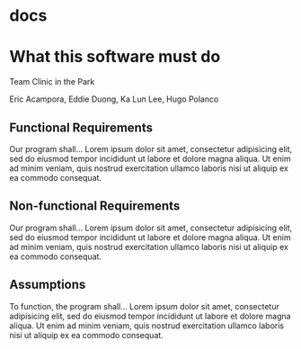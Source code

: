 docs
====
# What this software must do

Team Clinic in the Park 

Eric Acampora, Eddie Duong, Ka Lun Lee, Hugo Polanco

## Functional Requirements
Our program shall...
Lorem ipsum dolor sit amet, consectetur adipisicing elit, sed do eiusmod tempor 
incididunt ut labore et dolore magna aliqua. Ut enim ad minim veniam, 
quis nostrud exercitation ullamco laboris nisi ut aliquip ex ea commodo consequat.

## Non-functional Requirements
Our program shall...
Lorem ipsum dolor sit amet, consectetur adipisicing elit, sed do eiusmod tempor 
incididunt ut labore et dolore magna aliqua. Ut enim ad minim veniam, 
quis nostrud exercitation ullamco laboris nisi ut aliquip ex ea commodo consequat.

## Assumptions
To function, the program shall...
Lorem ipsum dolor sit amet, consectetur adipisicing elit, sed do eiusmod tempor 
incididunt ut labore et dolore magna aliqua. Ut enim ad minim veniam, 
quis nostrud exercitation ullamco laboris nisi ut aliquip ex ea commodo consequat.
